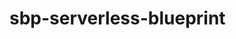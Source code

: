 # sbp-serverless-blueprint

<!-- BEGINNING OF PRE-COMMIT-TERRAFORM DOCS HOOK -->

<!-- END OF PRE-COMMIT-TERRAFORM DOCS HOOK -->